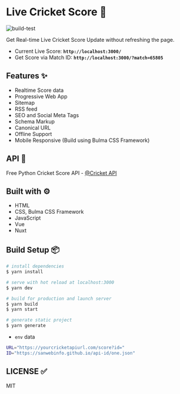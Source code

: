 # Live Cricket Score 🏏

![build-test](https://github.com/sanwebinfo/vue-cricket/workflows/build-test/badge.svg)

Get Real-time Live Cricket Score Update without refreshing the page.

- Current Live Score: **`http://localhost:3000/`**
- Get Score via Match ID: **`http://localhost:3000/?match=65805`**

## Features ✨

- Realtime Score data
- Progressive Web App
- Sitemap
- RSS feed
- SEO and Social Meta Tags
- Schema Markup
- Canonical URL
- Offline Support
- Mobile Responsive (Build using Bulma CSS Framework)

## API 🍘

Free Python Cricket Score API - [@Cricket API](https://github.com/sanwebinfo/python-cricket-score/tree/main/api)

## Built with ⚙

- HTML
- CSS, Bulma CSS Framework
- JavaScript
- Vue
- Nuxt

## Build Setup 📦

```bash
# install dependencies
$ yarn install

# serve with hot reload at localhost:3000
$ yarn dev

# build for production and launch server
$ yarn build
$ yarn start

# generate static project
$ yarn generate
```

- `env` data

```sh
URL="https://yourcricketapiurl.com/score?id="
ID="https://sanwebinfo.github.io/api-id/one.json"
```

## LICENSE ✅

MIT

